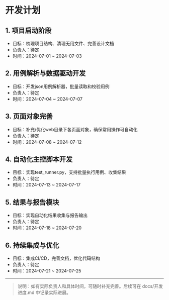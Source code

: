 # 开发计划

## 1. 项目启动阶段
- 目标：梳理项目结构、清理无用文件、完善设计文档
- 负责人：待定
- 时间：2024-07-01 ~ 2024-07-03

## 2. 用例解析与数据驱动开发
- 目标：开发json用例解析器，批量读取和校验用例
- 负责人：待定
- 时间：2024-07-04 ~ 2024-07-07

## 3. 页面对象完善
- 目标：补充/优化web目录下各页面对象，确保常用操作可自动化
- 负责人：待定
- 时间：2024-07-08 ~ 2024-07-12

## 4. 自动化主控脚本开发
- 目标：实现test_runner.py，支持批量执行用例、收集结果
- 负责人：待定
- 时间：2024-07-13 ~ 2024-07-17

## 5. 结果与报告模块
- 目标：实现自动化结果收集与报告输出
- 负责人：待定
- 时间：2024-07-18 ~ 2024-07-20

## 6. 持续集成与优化
- 目标：集成CI/CD，完善文档，优化代码结构
- 负责人：待定
- 时间：2024-07-21 ~ 2024-07-25

---

> 说明：如有实际负责人和具体时间，可随时补充完善。后续可在 docs/开发进度.md 中记录实际进展。 